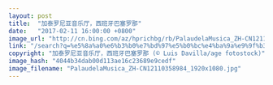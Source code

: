 ```yaml
---
layout: post
title:  "加泰罗尼亚音乐厅，西班牙巴塞罗那"
date:   "2017-02-11 16:00:00 +0800"
image_url: "http://cn.bing.com/az/hprichbg/rb/PalaudelaMusica_ZH-CN12110358984_1920x1080.jpg"
link: "/search?q=%e5%8a%a0%e6%b3%b0%e7%bd%97%e5%b0%bc%e4%ba%9a%e9%9f%b3%e4%b9%90%e5%8e%85&form=hpcapt&mkt=zh-cn"
copyright: "加泰罗尼亚音乐厅，西班牙巴塞罗那 (© Luis Davilla/age fotostock)"
image_hash: "4044b34dab00d113ae16c23689e9cedf"
image_filename: "PalaudelaMusica_ZH-CN12110358984_1920x1080.jpg"
---
```

